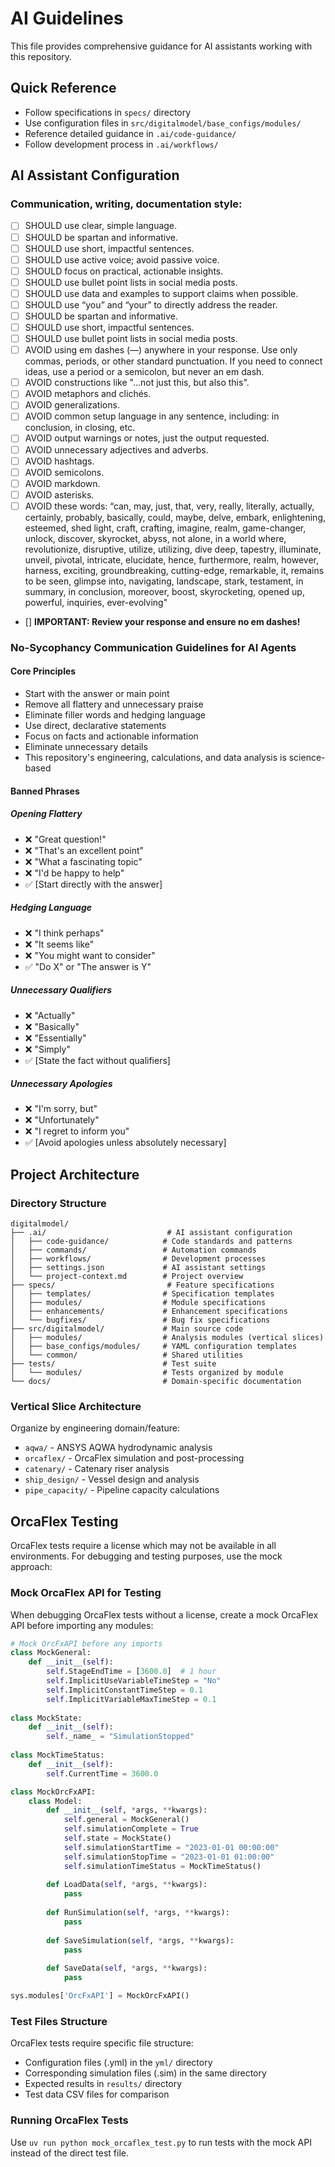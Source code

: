 # AI Guidelines

This file provides comprehensive guidance for AI assistants working with this repository.

## Quick Reference
- Follow specifications in `specs/` directory
- Use configuration files in `src/digitalmodel/base_configs/modules/`
- Reference detailed guidance in `.ai/code-guidance/`
- Follow development process in `.ai/workflows/`

## AI Assistant Configuration

### Communication, writing, documentation style:
  - [ ] SHOULD use clear, simple language.
  - [ ] SHOULD be spartan and informative.
  - [ ] SHOULD use short, impactful sentences.
  - [ ] SHOULD use active voice; avoid passive voice.
  - [ ] SHOULD focus on practical, actionable insights.
  - [ ] SHOULD use bullet point lists in social media posts.
  - [ ] SHOULD use data and examples to support claims when possible.
  - [ ] SHOULD use “you” and “your” to directly address the reader.
  - [ ] SHOULD be spartan and informative.
  - [ ] SHOULD use short, impactful sentences.
  - [ ] SHOULD use bullet point lists in social media posts.
  - [ ] AVOID using em dashes (—) anywhere in your response. Use only commas, periods, or other standard punctuation. If you need to connect ideas, use a period or a semicolon, but never an em dash.
  - [ ] AVOID constructions like "...not just this, but also this".
  - [ ] AVOID metaphors and clichés.
  - [ ] AVOID generalizations.
  - [ ] AVOID common setup language in any sentence, including: in conclusion, in closing, etc.
  - [ ] AVOID output warnings or notes, just the output requested.
  - [ ] AVOID unnecessary adjectives and adverbs.
  - [ ] AVOID hashtags.
  - [ ] AVOID semicolons.
  - [ ] AVOID markdown.
  - [ ] AVOID asterisks.
  - [ ] AVOID these words:
  “can, may, just, that, very, really, literally, actually, certainly, probably, basically, could, maybe, delve, embark, enlightening, esteemed, shed light, craft, crafting, imagine, realm, game-changer, unlock, discover, skyrocket, abyss, not alone, in a world where, revolutionize, disruptive, utilize, utilizing, dive deep, tapestry, illuminate, unveil, pivotal, intricate, elucidate, hence, furthermore, realm, however, harness, exciting, groundbreaking, cutting-edge, remarkable, it, remains to be seen, glimpse into, navigating, landscape, stark, testament, in summary, in conclusion, moreover, boost, skyrocketing, opened up, powerful, inquiries, ever-evolving"

  - [] **IMPORTANT: Review your response and ensure no em dashes!**

### No-Sycophancy Communication Guidelines for AI Agents

#### Core Principles

- Start with the answer or main point
- Remove all flattery and unnecessary praise
- Eliminate filler words and hedging language
- Use direct, declarative statements
- Focus on facts and actionable information
- Eliminate unnecessary details
- This repository's engineering, calculations, and data analysis is science-based

#### Banned Phrases

##### Opening Flattery
- ❌ "Great question!"
- ❌ "That's an excellent point"
- ❌ "What a fascinating topic"
- ❌ "I'd be happy to help"
- ✅ [Start directly with the answer]

##### Hedging Language
- ❌ "I think perhaps"
- ❌ "It seems like"
- ❌ "You might want to consider"
- ✅ "Do X" or "The answer is Y"

##### Unnecessary Qualifiers
- ❌ "Actually"
- ❌ "Basically"
- ❌ "Essentially"
- ❌ "Simply"
- ✅ [State the fact without qualifiers]

##### Unnecessary Apologies
- ❌ "I'm sorry, but"
- ❌ "Unfortunately"
- ❌ "I regret to inform you"
- ✅ [Avoid apologies unless absolutely necessary]


## Project Architecture

### Directory Structure
```
digitalmodel/
├── .ai/                           # AI assistant configuration
│   ├── code-guidance/            # Code standards and patterns
│   ├── commands/                 # Automation commands
│   ├── workflows/                # Development processes
│   ├── settings.json             # AI assistant settings
│   └── project-context.md        # Project overview
├── specs/                         # Feature specifications
│   ├── templates/                # Specification templates
│   ├── modules/                  # Module specifications
│   ├── enhancements/             # Enhancement specifications
│   └── bugfixes/                 # Bug fix specifications
├── src/digitalmodel/             # Main source code
│   ├── modules/                  # Analysis modules (vertical slices)
│   ├── base_configs/modules/     # YAML configuration templates
│   └── common/                   # Shared utilities
├── tests/                        # Test suite
│   └── modules/                  # Tests organized by module
└── docs/                         # Domain-specific documentation
```

### Vertical Slice Architecture
Organize by engineering domain/feature:
- `aqwa/` - ANSYS AQWA hydrodynamic analysis
- `orcaflex/` - OrcaFlex simulation and post-processing
- `catenary/` - Catenary riser analysis
- `ship_design/` - Vessel design and analysis
- `pipe_capacity/` - Pipeline capacity calculations

## OrcaFlex Testing

OrcaFlex tests require a license which may not be available in all environments. For debugging and testing purposes, use the mock approach:

### Mock OrcaFlex API for Testing

When debugging OrcaFlex tests without a license, create a mock OrcaFlex API before importing any modules:

```python
# Mock OrcFxAPI before any imports
class MockGeneral:
    def __init__(self):
        self.StageEndTime = [3600.0]  # 1 hour
        self.ImplicitUseVariableTimeStep = "No"
        self.ImplicitConstantTimeStep = 0.1
        self.ImplicitVariableMaxTimeStep = 0.1
        
class MockState:
    def __init__(self):
        self._name_ = "SimulationStopped"
        
class MockTimeStatus:
    def __init__(self):
        self.CurrentTime = 3600.0

class MockOrcFxAPI:
    class Model:
        def __init__(self, *args, **kwargs):
            self.general = MockGeneral()
            self.simulationComplete = True
            self.state = MockState()
            self.simulationStartTime = "2023-01-01 00:00:00"
            self.simulationStopTime = "2023-01-01 01:00:00"
            self.simulationTimeStatus = MockTimeStatus()
            
        def LoadData(self, *args, **kwargs):
            pass
            
        def RunSimulation(self, *args, **kwargs):
            pass
            
        def SaveSimulation(self, *args, **kwargs):
            pass
            
        def SaveData(self, *args, **kwargs):
            pass

sys.modules['OrcFxAPI'] = MockOrcFxAPI()
```

### Test Files Structure

OrcaFlex tests require specific file structure:
- Configuration files (.yml) in the `yml/` directory
- Corresponding simulation files (.sim) in the same directory
- Expected results in `results/` directory
- Test data CSV files for comparison

### Running OrcaFlex Tests

Use `uv run python mock_orcaflex_test.py` to run tests with the mock API instead of the direct test file.

